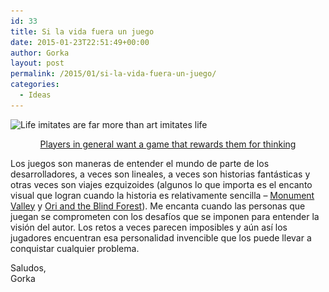 ```yaml
---
id: 33
title: Si la vida fuera un juego
date: 2015-01-23T22:51:49+00:00
author: Gorka
layout: post
permalink: /2015/01/si-la-vida-fuera-un-juego/
categories:
  - Ideas
---
```

<img src="/wp-content/uploads/2015/01/life-imitates-are-far-more-than-art-imitates-life-300x225.jpg" alt="Life imitates are far more than art imitates life" srcset="/wp-content/uploads/2015/01/life-imitates-are-far-more-than-art-imitates-life-300x225.jpg 300w, /wp-content/uploads/2015/01/life-imitates-are-far-more-than-art-imitates-life.jpg 500w" sizes=" 100vw" />

<p style="text-align: center;">
  <a title="Quotes for Game Developers" href="http://www.gamasutra.com/view/news/234346/10_quotes_every_game_developer_should_remember.php" target="_blank">Players in general want a game that rewards them for thinking</a>
</p>

Los juegos son maneras de entender el mundo de parte de los desarrolladores, a veces son lineales, a veces son historias fantásticas y otras veces son viajes ezquizoides (algunos lo que importa es el encanto visual que logran cuando la historia es relativamente sencilla &#8211; <a href="http://www.monumentvalleygame.com/" target="_blank">Monument Valley</a> y <a href="https://www.youtube.com/watch?v=ETRJ1XvprOQ" target="_blank">Ori and the Blind Forest</a>). Me encanta cuando las personas que juegan se comprometen con los desafíos que se imponen para entender la visión del autor. Los retos a veces parecen imposibles y aún así los jugadores encuentran esa personalidad invencible que los puede llevar a conquistar cualquier problema.

<p>
  Saludos,<br /> Gorka
</p>
